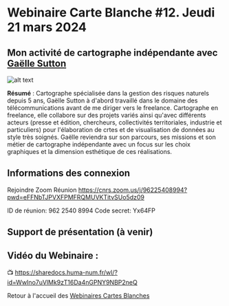 # Webinaire Carte Blanche #12. Jeudi 21 mars 2024 

## Mon activité de cartographe indépendante avec [Gaëlle Sutton](https://gsutton.fr/)

![alt text](./Prez_1.png)

**Résumé** : Cartographe spécialisée dans la gestion des risques naturels depuis 5 ans, Gaëlle Sutton à d'abord travaillé dans le domaine des télécommunications avant de me diriger vers le freelance. 
Cartographe en freelance, elle collabore sur des projets variés ainsi qu'avec différents acteurs (presse et édition, chercheurs, collectivités territoriales, industrie et particuliers) pour l'élaboration de crtes et de visualisation de données au style très soignés.
Gaëlle reviendra sur son parcours, ses missions et son métier de cartographe indépendante avec un focus sur les choix graphiques et la dimension esthétique de ces réalisations.

## Informations des connexion
Rejoindre Zoom Réunion
https://cnrs.zoom.us/j/96225408994?pwd=eFFNbTJPVXFPMFRQMUVKTitvSUo5dz09

ID de réunion: 962 2540 8994
Code secret: Yx64FP

## Support de présentation (à venir)

## Vidéo du Webinaire : 

📺 https://sharedocs.huma-num.fr/wl/?id=WwIno7uVlMk9zT16Da4nGPNY9NBP2neQ 

Retour à l'accueil des [Webinaires Cartes Blanches](https://github.com/magisAR9/webinaires)
